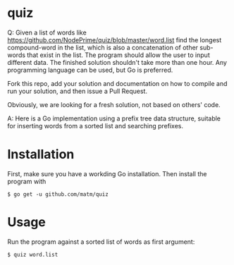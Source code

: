 # quiz


Q: Given a list of words like https://github.com/NodePrime/quiz/blob/master/word.list find the longest compound-word in the list, which is also a concatenation of other sub-words that exist in the list. The program should allow the user to input different data. The finished solution shouldn't take more than one hour. Any programming language can be used, but Go is preferred.


Fork this repo, add your solution and documentation on how to compile and run your solution, and then issue a Pull Request. 

Obviously, we are looking for a fresh solution, not based on others' code.

A: Here is a Go implementation using a prefix tree data structure, suitable for inserting words from a sorted list and searching prefixes.

# Installation

First, make sure you have a workding Go installation. Then install the program with
```
$ go get -u github.com/matm/quiz
```

# Usage

Run the program against a sorted list of words as first argument:
```
$ quiz word.list
```

